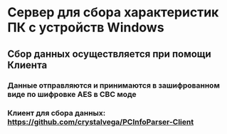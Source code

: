 # Сервер для сбора характеристик ПК с устройств Windows
## Сбор данных осуществляется при помощи Клиента
### Данные отправляются и принимаются в зашифрованном виде по шифровке AES в CBC моде

### Клиент для сбора данных: https://github.com/crystalvega/PCInfoParser-Client
